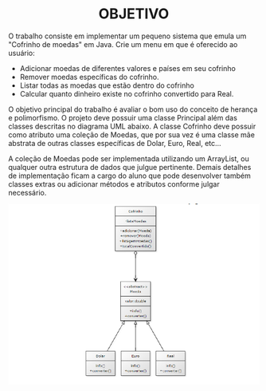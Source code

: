 # <center>OBJETIVO</center>
O trabalho consiste em implementar um pequeno sistema que emula um "Cofrinho
de moedas" em Java. Crie um menu em que é oferecido ao usuário:

- Adicionar moedas de diferentes valores e países em seu cofrinho
- Remover moedas específicas do cofrinho.
- Listar todas as moedas que estão dentro do cofrinho
- Calcular quanto dinheiro existe no cofrinho convertido para Real.

O objetivo principal do trabalho é avaliar o bom uso do conceito de herança e
polimorfismo. O projeto deve possuir uma classe Principal além das classes descritas no
diagrama UML abaixo.
A classe Cofrinho deve possuir como atributo uma coleção de Moedas, que por sua
vez é uma classe mãe abstrata de outras classes específicas de Dolar, Euro, Real, etc... 

A coleção de Moedas pode ser implementada utilizando um ArrayList, ou qualquer outra
estrutura de dados que julgue pertinente.
Demais detalhes de implementação ficam a cargo do aluno que pode desenvolver
também classes extras ou adicionar métodos e atributos conforme julgar necessário.

![DE-r](./assets/DE-r.png)